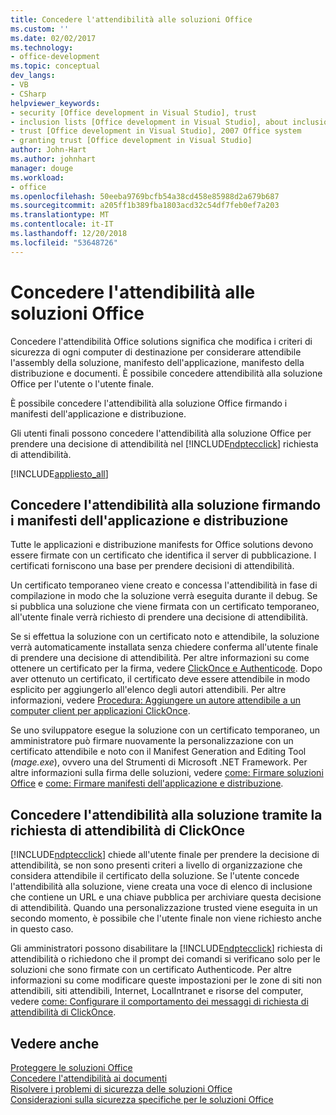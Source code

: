 ```yaml
---
title: Concedere l'attendibilità alle soluzioni Office
ms.custom: ''
ms.date: 02/02/2017
ms.technology:
- office-development
ms.topic: conceptual
dev_langs:
- VB
- CSharp
helpviewer_keywords:
- security [Office development in Visual Studio], trust
- inclusion lists [Office development in Visual Studio], about inclusion lists
- trust [Office development in Visual Studio], 2007 Office system
- granting trust [Office development in Visual Studio]
author: John-Hart
ms.author: johnhart
manager: douge
ms.workload:
- office
ms.openlocfilehash: 50eeba9769bcfb54a38cd458e85988d2a679b687
ms.sourcegitcommit: a205ff1b389fba1803acd32c54df7feb0ef7a203
ms.translationtype: MT
ms.contentlocale: it-IT
ms.lasthandoff: 12/20/2018
ms.locfileid: "53648726"
---
```

# <a name="grant-trust-to-office-solutions"></a>Concedere l'attendibilità alle soluzioni Office
  Concedere l'attendibilità Office solutions significa che modifica i criteri di sicurezza di ogni computer di destinazione per considerare attendibile l'assembly della soluzione, manifesto dell'applicazione, manifesto della distribuzione e documenti. È possibile concedere attendibilità alla soluzione Office per l'utente o l'utente finale.  
  
 È possibile concedere l'attendibilità alla soluzione Office firmando i manifesti dell'applicazione e distribuzione.  
  
 Gli utenti finali possono concedere l'attendibilità alla soluzione Office per prendere una decisione di attendibilità nel [!INCLUDE[ndptecclick](../vsto/includes/ndptecclick-md.md)] richiesta di attendibilità.  
  
 [!INCLUDE[appliesto_all](../vsto/includes/appliesto-all-md.md)]  
  
##  <a name="Signing"></a> Concedere l'attendibilità alla soluzione firmando i manifesti dell'applicazione e distribuzione  
 Tutte le applicazioni e distribuzione manifests for Office solutions devono essere firmate con un certificato che identifica il server di pubblicazione. I certificati forniscono una base per prendere decisioni di attendibilità.  
  
 Un certificato temporaneo viene creato e concessa l'attendibilità in fase di compilazione in modo che la soluzione verrà eseguita durante il debug. Se si pubblica una soluzione che viene firmata con un certificato temporaneo, all'utente finale verrà richiesto di prendere una decisione di attendibilità.  
  
 Se si effettua la soluzione con un certificato noto e attendibile, la soluzione verrà automaticamente installata senza chiedere conferma all'utente finale di prendere una decisione di attendibilità. Per altre informazioni su come ottenere un certificato per la firma, vedere [ClickOnce e Authenticode](/visualstudio/deployment/clickonce-and-authenticode). Dopo aver ottenuto un certificato, il certificato deve essere attendibile in modo esplicito per aggiungerlo all'elenco degli autori attendibili. Per altre informazioni, vedere [Procedura: Aggiungere un autore attendibile a un computer client per applicazioni ClickOnce](/visualstudio/deployment/how-to-add-a-trusted-publisher-to-a-client-computer-for-clickonce-applications).  
  
 Se uno sviluppatore esegue la soluzione con un certificato temporaneo, un amministratore può firmare nuovamente la personalizzazione con un certificato attendibile e noto con il Manifest Generation and Editing Tool (*mage.exe*), ovvero una del Strumenti di Microsoft .NET Framework. Per altre informazioni sulla firma delle soluzioni, vedere [come: Firmare soluzioni Office](../vsto/how-to-sign-office-solutions.md) e [come: Firmare manifesti dell'applicazione e distribuzione](/visualstudio/ide/how-to-sign-application-and-deployment-manifests).  
  
##  <a name="TrustPrompt"></a>Concedere l'attendibilità alla soluzione tramite la richiesta di attendibilità di ClickOnce  
 [!INCLUDE[ndptecclick](../vsto/includes/ndptecclick-md.md)] chiede all'utente finale per prendere la decisione di attendibilità, se non sono presenti criteri a livello di organizzazione che considera attendibile il certificato della soluzione. Se l'utente concede l'attendibilità alla soluzione, viene creata una voce di elenco di inclusione che contiene un URL e una chiave pubblica per archiviare questa decisione di attendibilità. Quando una personalizzazione trusted viene eseguita in un secondo momento, è possibile che l'utente finale non viene richiesto anche in questo caso.  
  
 Gli amministratori possono disabilitare la [!INCLUDE[ndptecclick](../vsto/includes/ndptecclick-md.md)] richiesta di attendibilità o richiedono che il prompt dei comandi si verificano solo per le soluzioni che sono firmate con un certificato Authenticode. Per altre informazioni su come modificare queste impostazioni per le zone di siti non attendibili, siti attendibili, Internet, LocalIntranet e risorse del computer, vedere [come: Configurare il comportamento dei messaggi di richiesta di attendibilità di ClickOnce](/visualstudio/deployment/how-to-configure-the-clickonce-trust-prompt-behavior).  
  
## <a name="see-also"></a>Vedere anche  
 [Proteggere le soluzioni Office](../vsto/securing-office-solutions.md)   
 [Concedere l'attendibilità ai documenti](../vsto/granting-trust-to-documents.md)   
 [Risolvere i problemi di sicurezza delle soluzioni Office](../vsto/troubleshooting-office-solution-security.md)   
 [Considerazioni sulla sicurezza specifiche per le soluzioni Office](../vsto/specific-security-considerations-for-office-solutions.md)  
  
  